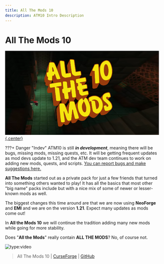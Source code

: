 ```yaml
---
title: All The Mods 10
description: ATM10 Intro Description
---  
```


# All The Mods 10

[![](img/atm10Logo.png){.center}](https://legacy.curseforge.com/minecraft/modpacks/all-the-mods-10)

???+ Danger "Indev"
	ATM10 is still ***in development***, meaning there will be bugs, missing mods, missing quests, etc. It will be getting frequent updates as mod devs update to 1.21, and the ATM dev team continues to work on adding new mods, quests, and scripts. [You can report bugs and make suggestions here.](https://github.com/AllTheMods/ATM-10/issues/)

**All The Mods** started out as a private pack for just a few friends that turned into something others wanted to play! It has all the basics that most other "big name" packs include but with a nice mix of some of newer or lesser-known mods as well. 

The biggest changes this time around are that we are now using **NeoForge** and **EMI** and we are on the version **1.21**. Expect many updates as mods come out!

In **All the Mods 10** we will continue the tradition adding many new mods while going for more stability.

Does "**All the Mods**" really contain **ALL THE MODS**? No, of course not.

![type:video](https://youtube.com/embed/T8M5e7yrnoo)

> All The Mods 10 | [CurseForge](https://legacy.curseforge.com/minecraft/modpacks/all-the-mods-10) | [GitHub](https://github.com/AllTheMods/ATM-10)
